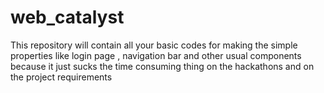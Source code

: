 # web_catalyst
This repository will contain all your basic codes for making the simple properties like login page , navigation bar and other usual components because it just sucks the time consuming thing on the hackathons and on the project requirements
